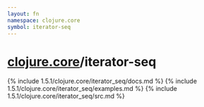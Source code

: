 ```yaml
---
layout: fn
namespace: clojure.core
symbol: iterator-seq
---
```


# [clojure.core](../)/iterator-seq

{% include 1.5.1/clojure.core/iterator_seq/docs.md %}
{% include 1.5.1/clojure.core/iterator_seq/examples.md %}
{% include 1.5.1/clojure.core/iterator_seq/src.md %}

